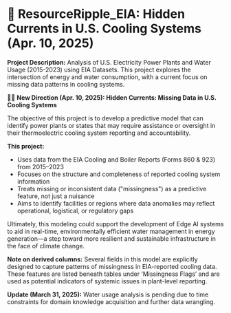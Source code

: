 # 🌊 ResourceRipple_EIA: Hidden Currents in U.S. Cooling Systems (Apr. 10, 2025)

**Project Description:** Analysis of U.S. Electricity Power Plants and Water Usage (2015-2023) using EIA Datasets. This project explores the intersection of energy and water consumption, with a current focus on missing data patterns in cooling systems.

😶‍🌫️ **New Direction (Apr. 10, 2025): Hidden Currents: Missing Data in U.S. Cooling Systems**

The objective of this project is to develop a predictive model that can identify power plants or states that may require assistance or oversight in their thermoelectric cooling system reporting and accountability.

**This project:**

* Uses data from the EIA Cooling and Boiler Reports (Forms 860 & 923) from 2015–2023
* Focuses on the structure and completeness of reported cooling system information
* Treats missing or inconsistent data ("missingness") as a predictive feature, not just a nuisance
* Aims to identify facilities or regions where data anomalies may reflect operational, logistical, or regulatory gaps

Ultimately, this modeling could support the development of Edge AI systems to aid in real-time, environmentally efficient water management in energy generation—a step toward more resilient and sustainable infrastructure in the face of climate change.

**Note on derived columns:** Several fields in this model are explicitly designed to capture patterns of missingness in EIA-reported cooling data. These features are listed beneath tables under ‘Missingness Flags’ and are used as potential indicators of systemic issues in plant-level reporting.

**Update (March 31, 2025):** Water usage analysis is pending due to time constraints for domain knowledge acquisition and further data wrangling.
